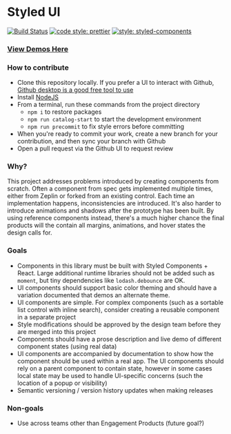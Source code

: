 # Styled UI

[![Build Status](https://travis-ci.org/Faithlife/styled-ui.svg?branch=master)](https://travis-ci.org/Faithlife/styled-ui)
[![code style: prettier](https://img.shields.io/badge/code_style-prettier-ff69b4.svg?style=flat-square)](https://github.com/prettier/prettier)
[![style: styled-components](https://img.shields.io/badge/style-%F0%9F%92%85%20styled--components-orange.svg?colorB=daa357&colorA=db748e)](https://github.com/styled-components/styled-components)

### [View Demos Here](https://faithlife.github.io/styled-ui/)

### How to contribute

- Clone this repository locally. If you prefer a UI to interact with Github, [Github desktop is a good free tool to use](https://desktop.github.com/)
- Install [NodeJS](https://nodejs.org/en/download/)
- From a terminal, run these commands from the project directory
  - `npm i` to restore packages
  - `npm run catalog-start` to start the development environment
  - `npm run precommit` to fix style errors before committing
- When you're ready to commit your work, create a new branch for your contribution, and then sync your branch with Github
- Open a pull request via the Github UI to request review

### Why?
This project addresses problems introduced by creating components from scratch. Often a component from spec gets implemented multiple times, either from Zeplin or forked from an existing control. Each time an implementation happens, inconsistencies are introduced. It's also harder to introduce animations and shadows after the prototype has been built. By using reference components instead,  there's a much higher chance the final products will the contain all margins, animations, and hover states the design calls for.

### Goals
- Components in this library must be built with Styled Components + React. Large additional runtime libraries should not be added such as `moment`, but tiny dependencies like `lodash.debounce` are OK.
- UI components should support basic color theming and should have a variation documented that demos an alternate theme.
- UI components are simple. For complex components (such as a sortable list control with inline search), consider creating a reusable component in a separate project
- Style modifications should be approved by the design team before they are merged into this project
- Components should have a prose description and live demo of different component states (using real data)
- UI components are accompanied by documentation to show how the component should be used within a real app. The UI components should rely on a parent component to contain state, however in some cases local state may be used to handle UI-specific concerns (such the location of a popup or visibility)
- Semantic versioning / version history updates when making releases

### Non-goals
- Use across teams other than Engagement Products (future goal?)
